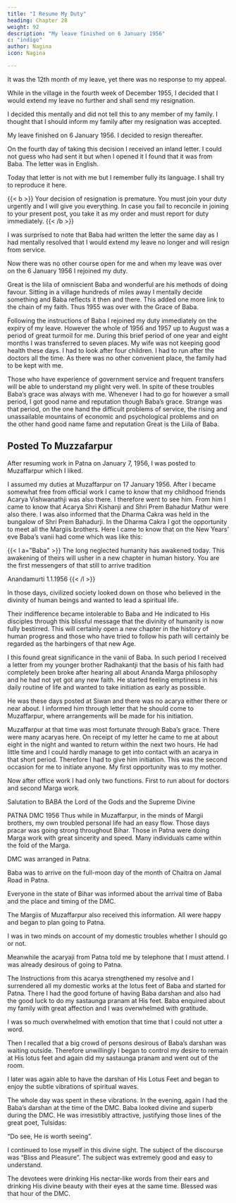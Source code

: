```yaml
---
title: "I Resume My Duty"
heading: Chapter 28
weight: 92
description: "My leave finished on 6 January 1956"
c: "indigo"
author: Nagina
icon: Nagina

---
```




It was the 12th month of my leave, yet there was no response to my appeal.

While in the village in the fourth week of December 1955, I decided that I would extend my leave no further and shall send my resignation. 

I decided this mentally and did not tell this to any member of my family. I thought that I should inform my family after my resignation was accepted.

My leave finished on 6 January 1956. I decided to resign thereafter. 

On the fourth day of taking this decision I received an inland letter. I could not guess who had sent it but when I opened it I found that it was from Baba. The letter was in English. 

Today that letter is not with me but I remember fully its language. I shall try to reproduce it here.

{{< b >}}
Your decision of resignation is premature. You must join your duty urgently and I will give you everything. In case you fail to reconcile in joining to your present post, you take it as my order and must report for duty immediately.
{{< /b >}}


I was surprised to note that Baba had written the letter the same day as I had mentally resolved that I would extend my leave no longer and will resign from service.

Now there was no other course open for me and when my leave was over on the 6 January 1956 I rejoined my duty.

Great is the liila of omniscient Baba and wonderful are his methods of doing favour. Sitting in a village hundreds of miles away I mentally decide something and Baba reflects it then and there. This added one more link to the chain of my faith. Thus
1955 was over with the Grace of Baba.

Following the instructions of Baba I rejoined my duty immediately on the expiry of my leave. However the whole of 1956 and 1957 up to August was a period of great turmoil for me. During this brief period of one year and eight months I was transferred to seven places. My wife was not keeping good health these days. I had to look after four children. I had to run after the doctors all the time. As there was no other convenient place, the family had to be kept with me.

Those who have experience of government service and frequent transfers will be able to understand my plight very well. In spite of these troubles Baba’s grace was always with me. Whenever I had to go for however a small period, I got good name and reputation though Baba’s grace. Strange was that period, on the one hand the difficult problems of service, the rising and unassailable mountains of economic and psychological problems and on the other hand good name fame and reputation Great is the Liila of Baba.


## Posted To Muzzafarpur

After resuming work in Patna on January 7, 1956, I was posted to Muzaffarpur which I liked.

I assumed my duties at Muzaffarpur on 17 January 1956. After I became somewhat free from official work I came to know that my childhood friends Acarya Vishwanathji was also there. I therefore went to see him. From him I came to know that Acarya Shri Kishanji and Shri Prem Bahadur Mathur were also there. I was also informed that the Dharma Cakra was held in the bungalow of Shri Prem Bahadurji. In the Dharma Cakra I got the opportunity to meet all the Margiis brothers. Here I came to know that on the New Years' eve Baba’s vanii had come which was like this:

{{< l a="Baba" >}}
The long neglected humanity has awakened today. This awakening of theirs will usher in a new chapter in human history. You are the first messengers of that still to arrive tradition

Anandamurti 1.1.1956
{{< /l >}}


In those days, civilized society looked down on those who believed in the divinity of human
beings and wanted to lead a spiritual life. 

Their indifference became intolerable to Baba
and He indicated to His disciples through this blissful message that the divinity of
humanity is now fully bestirred. This will certainly open a new chapter in the history of
human progress and those who have tried to follow his path will certainly be regarded
as the harbingers of that new Age. 

I this found great significance in the vanii of Baba.
In such period I received a letter from my younger brother Radhakantji that the
basis of his faith had completely been broke after hearing all about Ananda Marga
philosophy and he had not yet got any new faith. He started feeling emptiness in his
daily routine of life and wanted to take initiation as early as possible. 

He was these
days posted at Siwan and there was no acarya either there or near about. I informed
him through letter that he should come to Muzaffarpur, where arrangements will be
made for his initiation.

Muzaffarpur at that time was most fortunate through Baba’s grace. There were
many acaryas here. On receipt of my letter he came to me at about eight in the night
and wanted to return within the next two hours. He had little time and I could hardly
manage to get into contact with an acarya in that short period. Therefore I had to give
him initiation. This was the second occasion for me to initiate anyone. My first
opportunity was to my mother.

Now after office work I had only two functions. First to run about for doctors and
second Marga work.

Salutation to BABA the Lord of the Gods and the Supreme
Divine

PATNA DMC 1956
Thus while in Muzaffarpur, in the minds of Margii brothers, my own troubled
personal life had an easy flow. Those days pracar was going strong throughout Bihar.
Those in Patna were doing Marga work with great sincerity and speed. Many
individuals came within the fold of the Marga.

DMC was arranged in Patna.

Baba was to arrive on the full-moon day of the month of Chaitra on Jamal Road in Patna. 

Everyone in the state of Bihar was informed about the arrival time of Baba and the place and timing of the DMC. 

The Margiis of Muzaffarpur also received this information. All were happy and began to plan going to Patna.

I was in two minds on account of my domestic troubles whether I should go or not. 

Meanwhile the acaryaji from Patna told me by telephone that I must attend. I was
already desirous of going to Patna.

The Instructions from this acarya strengthened my resolve and I surrendered all my domestic works at the lotus feet of Baba and started for Patna. There I had the good fortune of having Baba darshan and also had the good luck to do my sastaunga pranam at His feet. Baba enquired about my family with great affection and I was overwhelmed with gratitude.

I was so much overwhelmed with emotion that time that I could not utter a word.

Then I recalled that a big crowd of persons desirous of Baba’s darshan was waiting outside. Therefore unwillingly I began to control my desire to remain at His lotus feet and again did my sastaunga pranam and went out of the room. 

I later was again able to have the darshan of His Lotus Feet and began to enjoy the subtle vibrations of spiritual waves.

The whole day was spent in these vibrations. In the evening, again I had the Baba’s darshan at the time of the DMC. Baba looked divine and superb during the DMC. He was irresistibly attractive, justifying those lines of the great poet, Tulsidas: 

“Do see, He is worth seeing”.

I continued to lose myself in this divine sight. The subject of the discourse was “Bliss and Pleasure”. The subject was extremely good and easy to understand. 

The devotees were drinking His nectar-like words from their ears and drinking His divine beauty with their eyes at the same time. Blessed was that hour of the DMC.


